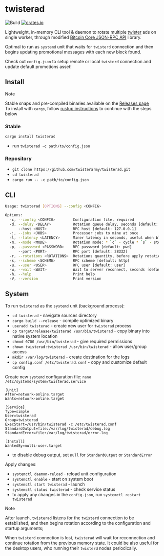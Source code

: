# twisterad

![Build](https://github.com/twisterarmy/twisterad/actions/workflows/build.yml/badge.svg)
[![crates.io](https://img.shields.io/crates/v/twisterad.svg)](https://crates.io/crates/twisterad)

Lightweight, in-memory CLI tool & daemon to rotate multiple [twister](https://github.com/twisterarmy/twister-core) ads on single worker,
through modified [Bitcoin Core JSON-RPC API](https://github.com/twisterarmy/rust-twistercore-rpc) library.

Optimal to run as `systemd` unit that waits for `twisterd` connection and then begins updating promotional messages with each new block found.

Check out `config.json` to setup remote or local `twisterd` connection and update default promotions asset!

## Install

> [!NOTE]
> Stable snaps and pre-compiled binaries available on the [Releases page](https://github.com/twisterarmy/twisterad/releases)\
> To install with `cargo`, follow [rustup instructions](https://rustup.rs/) to continue with the steps below

### Stable

``` bash
cargo install twisterad
```
* run `twisterad -c path/to/config.json`

### Repository

* `git clone https://github.com/twisterarmy/twisterad.git`
* `cd twisterad`
* `cargo run -- -c path/to/config.json`

## CLI

``` bash
Usage: twisterad [OPTIONS] --config <CONFIG>

Options:
  -c, --config <CONFIG>        Configuration file, required
  -d, --delay <DELAY>          Rotation queue delay, seconds [default: 60]
      --host <HOST>            RPC host [default: 127.0.0.1]
  -j, --jobs <JOBS>            Processor jobs to mine at once
  -l, --latency <LATENCY>      Miner latency in seconds, useful when blocks are being generated too quickly
  -m, --mode <MODE>            Rotation mode: * `c` - cycle * `s` - stop, disable worker [default: c]
  -p, --password <PASSWORD>    RPC password [default: pwd]
      --port <PORT>            RPC port [default: 28332]
  -r, --rotations <ROTATIONS>  Rotations quantity, before apply rotation `mode`
  -s, --scheme <SCHEME>        RPC scheme [default: http]
  -u, --user <USER>            RPC user [default: user]
  -w, --wait <WAIT>            Wait to server reconnect, seconds [default: 900]
  -h, --help                   Print help
  -V, --version                Print version
```

## System

To run `twisterad` as the `systemd` unit (background process):

* `cd twisterad` - navigate sources directory
* `cargo build --release` - compile optimized binary
* `useradd twisterad` - create new user for `twisterad` process
* `cp target/release/twisterad /usr/bin/twisterad` - copy binary into native system location
* `chmod 0700 /usr/bin/twisterad` - give required permissions
* `chown twisterad:twisterad /usr/bin/twisterad` - allow user/group access
* `mkdir /var/log/twisterad` - create destination for the logs
* `cp config.conf /etc/twisterad.conf` - copy and customize default config

Create new `systemd` configuration file: `nano /etc/systemd/system/twisterad.service`

``` twisterad.service
[Unit]
After=network-online.target
Wants=network-online.target

[Service]
Type=simple
User=twisterad
Group=twisterad
ExecStart=/usr/bin/twisterad -c /etc/twisterad.conf
StandardOutput=file:/var/log/twisterad/debug.log
StandardError=file:/var/log/twisterad/error.log

[Install]
WantedBy=multi-user.target
```
* to disable debug output, set `null` for `StandardOutput` or `StandardError`

Apply changes:

* `systemctl daemon-reload` - reload unit configuration
* `systemctl enable` - start on system boot
* `systemctl start twisterad` - launch
* `systemctl status twisterad` - check service status
* to apply any changes in the `config.json`, run `systemctl restart twisterad`

> [!NOTE]
> After launch, `twisterad` listens for the `twisterd` connection to be established,
> and then begins rotation according to the configuration and startup arguments;
>
> When `twisterd` connection is lost, `twisterad` will wait for reconnection
> and continue rotation from the previous memory state. It could be also useful for the desktop
> users, who running their `twisterd` nodes periodically.

